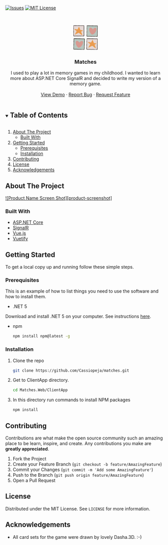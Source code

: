 <!-- PROJECT SHIELDS -->
<!--
*** https://www.markdownguide.org/basic-syntax/#reference-style-links
-->

[![Issues][issues-shield]][issues-url]
[![MIT License][license-shield]][license-url]

<!-- PROJECT LOGO -->
<br />
<p align="center">
  <a href="https://github.com/Cassiopeja/matches">
    <img src="images/logo.jpg" alt="Logo" width="80" height="80">
  </a>
</p>

<h3 align="center">Matches</h3>

  <p align="center">
    I used to play a lot in memory games in my childhood. 
    I wanted to learn more about ASP.NET Core SignalR and decided to write my version of a memory game.
    <br />
    <br />
    <a href="https://play-matches.herokuapp.com/">View Demo</a>
    ·
    <a href="https://github.com/Cassiopeja/matches/issues">Report Bug</a>
    ·
    <a href="https://github.com/Cassiopeja/matches/issues">Request Feature</a>
  </p>

<!-- TABLE OF CONTENTS -->
<details open="open">
  <summary><h2 style="display: inline-block">Table of Contents</h2></summary>
  <ol>
    <li>
      <a href="#about-the-project">About The Project</a>
      <ul>
        <li><a href="#built-with">Built With</a></li>
      </ul>
    </li>
    <li>
      <a href="#getting-started">Getting Started</a>
      <ul>
        <li><a href="#prerequisites">Prerequisites</a></li>
        <li><a href="#installation">Installation</a></li>
      </ul>
    </li>
    <li><a href="#contributing">Contributing</a></li>
    <li><a href="#license">License</a></li>
    <li><a href="#acknowledgements">Acknowledgements</a></li>
  </ol>
</details>

<!-- ABOUT THE PROJECT -->
## About The Project

[![Product Name Screen Shot][product-screenshot]](https://example.com)


### Built With

* [ASP.NET Core](https://dotnet.microsoft.com/learn/aspnet/what-is-aspnet-core)
* [SignalR](https://docs.microsoft.com/en-us/aspnet/core/tutorials/signalr?view=aspnetcore-5.0&tabs=visual-studio)
* [Vue.js](https://vuejs.org/)
* [Vuetify](https://vuetifyjs.com/)


<!-- GETTING STARTED -->
## Getting Started

To get a local copy up and running follow these simple steps.

### Prerequisites

This is an example of how to list things you need to use the software and how to install them.
* .NET 5 
  
Download and install .NET 5 on your computer. See instructions  [here](https://dotnet.microsoft.com/download/dotnet/5.0).
* npm
  ```sh
  npm install npm@latest -g
  ```

### Installation

1. Clone the repo
   ```sh
   git clone https://github.com/Cassiopeja/matches.git
   ```
   
2. Get to ClientApp directory.
   ```sh
   cd Matches.Web/ClientApp

    ```
2. In this directory run commands to install NPM packages
   ```sh
   npm install
   ```


<!-- CONTRIBUTING -->
## Contributing

Contributions are what make the open source community such an amazing place to be learn, inspire, and create. Any contributions you make are **greatly appreciated**.

1. Fork the Project
2. Create your Feature Branch (`git checkout -b feature/AmazingFeature`)
3. Commit your Changes (`git commit -m 'Add some AmazingFeature'`)
4. Push to the Branch (`git push origin feature/AmazingFeature`)
5. Open a Pull Request



<!-- LICENSE -->
## License

Distributed under the MIT License. See `LICENSE` for more information.




<!-- ACKNOWLEDGEMENTS -->
## Acknowledgements

* All card sets for the game were drawn by lovely Dasha.3D. :-)

<!-- MARKDOWN LINKS & IMAGES -->
<!-- https://www.markdownguide.org/basic-syntax/#reference-style-links -->

[issues-shield]: https://img.shields.io/github/issues/Cassiopeja/matches.svg?style=for-the-badge
[issues-url]: https://github.com/Cassiopeja/matches/issues
[license-shield]: https://img.shields.io/github/license/Cassiopeja/matches.svg?style=for-the-badge
[license-url]: https://github.com/Cassiopeja/matches/blob/master/LICENSE.md
